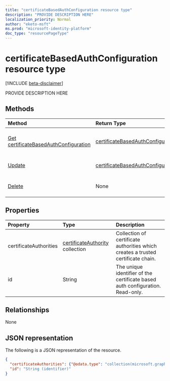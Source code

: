 ```yaml
---
title: "certificateBasedAuthConfiguration resource type"
description: "PROVIDE DESCRIPTION HERE"
localization_priority: Normal
author: "eketo-msft"
ms.prod: "microsoft-identity-platform"
doc_type: "resourcePageType"
---
```


# certificateBasedAuthConfiguration resource type

[!INCLUDE [beta-disclaimer](../../includes/beta-disclaimer.md)]

PROVIDE DESCRIPTION HERE

## Methods

| Method       | Return Type | Description |
|:-------------|:------------|:------------|
| [Get certificateBasedAuthConfiguration](../api/certificatebasedauthconfiguration-get.md) | [certificateBasedAuthConfiguration](certificatebasedauthconfiguration.md) | Read properties and relationships of certificateBasedAuthConfiguration object. |
| [Update](../api/certificatebasedauthconfiguration-update.md) | [certificateBasedAuthConfiguration](certificatebasedauthconfiguration.md) | Update certificateBasedAuthConfiguration object. |
| [Delete](../api/certificatebasedauthconfiguration-delete.md) | None | Delete certificateBasedAuthConfiguration object. |

## Properties

| Property     | Type        | Description |
|:-------------|:------------|:------------|
|certificateAuthorities|[certificateAuthority](certificateauthority.md) collection|Collection of certificate authorities which creates a trusted certificate chain.|
|id|String|The unique identifier of the certificate based auth configuration. Read-only.|

## Relationships

None

## JSON representation

The following is a JSON representation of the resource.

<!-- {
  "blockType": "resource",
  "optionalProperties": [

  ],
  "@odata.type": "microsoft.graph.certificateBasedAuthConfiguration",
  "baseType": "",
  "keyProperty": "id"
}-->

```json
{
  "certificateAuthorities": {"@odata.type": "collection(microsoft.graph.certificateAuthority)"},
  "id": "String (identifier)"
}
```

<!-- uuid: 16cd6b66-4b1a-43a1-adaf-3a886856ed98
2019-02-04 14:57:30 UTC -->
<!-- {
  "type": "#page.annotation",
  "description": "certificateBasedAuthConfiguration resource",
  "keywords": "",
  "section": "documentation",
  "tocPath": ""
}-->